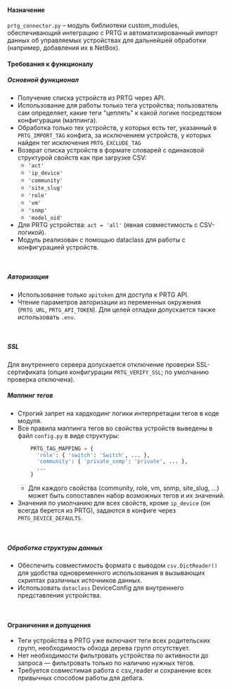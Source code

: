 #### Назначение
`prtg_connector.py` – модуль библиотеки custom_modules, обеспечивающий интеграцию с PRTG и автоматизированный импорт данных об управляемых устройствах для дальнейшей обработки (например, добавления их в NetBox).
<br>

#### Требования к функционалу
##### Основной функционал
- Получение списка устройств из PRTG через API.
- Использование для работы только тега устройства; пользователь сам определяет, какие теги "цеплять" к какой логике посредством конфигурации (маппинга).
- Обработка только тех устройств, у которых есть тег, указанный в `PRTG_IMPORT_TAG` конфига, за исключением устройств, у которых найден тег исключения `PRTG_EXCLUDE_TAG`
- Возврат списка устройств в формате словарей с одинаковой структурой свойств как при загрузке CSV:
    - `'act'`
    - `'ip_device'`
    - `'community'`
    - `'site_slug'`
    - `'role'`
    - `'vm'`
    - `'snmp'`
    - `'model_oid'`
- Для PRTG устройства: `act = 'all'` (явная совместимость с CSV-логикой).
- Модуль реализован с помощью dataclass для работы с конфигурацией устройств.
<br>

##### Авторизация
- Использование только `apitoken` для доступа к PRTG API.
- Чтение параметров авторизации из переменных окружения (`PRTG_URL`, `PRTG_API_TOKEN`). Для целей отладки допускается также использовать `.env`.
<br>

##### SSL
Для внутреннего сервера допускается отключение проверки SSL-сертификата (опция конфигурации `PRTG_VERIFY_SSL`; по умолчанию проверка отключена).
<br>

##### Маппинг тегов
- Строгий запрет на хардкодинг логики интерпретации тегов в коде модуля.
- Все правила маппинга тегов во свойства устройств выведены в файл `config.py` в виде структуры:  
    ```python
        PRTG_TAG_MAPPING = {
          'role': { 'switch': 'Switch', ... },
          'community': { 'private_snmp': 'private', ... },
          ...
        }
    ```
    - Для каждого свойства (community, role, vm, snmp, site_slug, ...) может быть сопоставлен набор возможных тегов и их значений.
- Значения по умолчанию для всех свойств, кроме `ip_device` (он всегда берется из PRTG), задаются в конфиге через `PRTG_DEVICE_DEFAULTS`.
<br>

##### Обработка структуры данных
- Обеспечить совместимость формата c выводом `csv.DictReader()` для удобства одновременного использования в вызывающих скриптах различных источников данных.
- Использовать `dataclass` DeviceConfig для внутреннего представления устройства.
<br>

#### Ограничения и допущения
- Теги устройства в PRTG уже включают теги всех родительских групп, необходимость обхода дерева групп отсутствует.
- Нет необходимости фильтровать устройства по активности до запроса — фильтровать только по наличию нужных тегов.
- Требуется совместимая работа с csv_reader и сохранение всех привычных способом работы для дебага.
<br>
